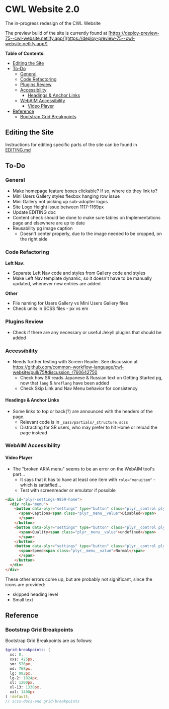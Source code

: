 # CWL Website 2.0

The in-progress redesign of the CWL Website

The preview build of the site is currently found at [https://deploy-preview-75--cwl-website.netlify.app/](https://deploy-preview-75--cwl-website.netlify.app/)

**Table of Contents:**
<!-- MarkdownTOC -->

* [Editing the Site](#editing-the-site)
* [To-Do](#to-do)
  * [General](#general)
  * [Code Refactoring](#code-refactoring)
  * [Plugins Review](#plugins-review)
  * [Accessibility](#accessibility)
    * [Headings & Anchor Links](#headings--anchor-links)
  * [WebAIM Accessibility](#webaim-accessibility)
    * [Video Player](#video-player)
* [Reference](#reference)
  * [Bootstrap Grid Breakpoints](#bootstrap-grid-breakpoints)

<!-- /MarkdownTOC -->

<a id="editing-the-site"></a>
## Editing the Site

Instructions for editing specific parts of the site can be found in [EDITING.md](EDITING.md)

<a id="to-do"></a>
## To-Do

<a id="general"></a>
### General

* Make homepage feature boxes clickable? If so, where do they link to?
* Mini Users Gallery styles flexbox hanging row issue
* Mini Gallery not picking up sub-adopter logos
* Site Logo Height issue between 1117-1169px
* Update EDITING doc
* Content check should be done to make sure tables on Implementations page and elsewhere are up to date
* Reusability pg image caption
  - Doesn't center properly, due to the image needed to be cropped, on the right side

<a id="code-refactoring"></a>
### Code Refactoring

**Left Nav:**

* Separate Left Nav code and styles from Gallery code and styles
* Make Left Nav template dynamic, so it doesn't have to be manually updated, whenever new entries are added

**Other**

* File naming for Users Gallery vs Mini Users Gallery files
* Check units in SCSS files - px vs em

<a id="plugins-review"></a>
### Plugins Review

* Check if there are any necessary or useful Jekyll plugins that should be added

<a id="accessibility"></a>
### Accessibility

* Needs further testing with Screen Reader. See discussion at <https://github.com/common-workflow-language/cwl-website/pull/75#discussion_r760642750>
  * Check how SR reads Japanese & Russian text on Getting Started pg, now that `lang` & `hreflang` have been added
  * Check Skip Link and Nav Menu behavior for consistency

<a id="headings--anchor-links"></a>
#### Headings & Anchor Links

* Some links to top or back(?) are announced with the headers of the page.
  * Relevant code is in `_sass/partials/_structure.scss`
  * Distracting for SR users, who may prefer to hit Home or reload the page instead

<a id="webaim-accessibility"></a>
### WebAIM Accessibility

<a id="video-player"></a>
#### Video Player

* The "broken ARIA menu" seems to be an error on the WebAIM tool's part...
  - It says that it has to have at least one item with `role="menuitem"` - which is satistfied...
  - Test with screenreader or emulator if possible

```html
<div id="plyr-settings-9859-home">
  <div role="menu">
    <button data-plyr="settings" type="button" class="plyr__control plyr__control--forward" role="menuitem" aria-haspopup="true">
      <span>Captions<span class="plyr__menu__value">Disabled</span>
      </span>
    </button>
    <button data-plyr="settings" type="button" class="plyr__control plyr__control--forward" role="menuitem" aria-haspopup="true" hidden="">
      <span>Quality<span class="plyr__menu__value">undefined</span>
      </span>
    </button>
    <button data-plyr="settings" type="button" class="plyr__control plyr__control--forward" role="menuitem" aria-haspopup="true">
      <span>Speed<span class="plyr__menu__value">Normal</span>
      </span>
    </button>
  </div>
</div>
```

These other errors come up, but are probably not significant, since the icons are provided:

* skipped heading level
* Small text

<a id="reference"></a>
## Reference

<a id="bootstrap-grid-breakpoints"></a>
### Bootstrap Grid Breakpoints

Bootstrap Grid Breakpoints are as follows:

```scss
$grid-breakpoints: (
  xs: 0,
  xxs: 425px,
  sm: 576px,
  md: 768px,
  lg: 992px,
  lg-2: 1024px,
  xl: 1200px,
  xl-13: 1330px,
  xxl: 1400px
) !default;
// scss-docs-end grid-breakpoints
```
